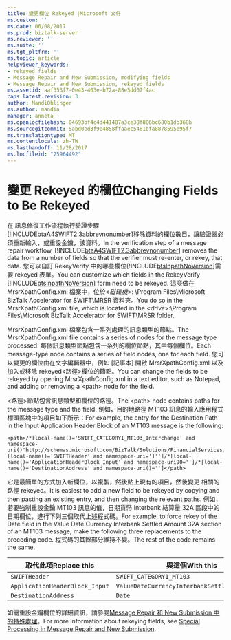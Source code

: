 ```yaml
---
title: 變更欄位 Rekeyed |Microsoft 文件
ms.custom: ''
ms.date: 06/08/2017
ms.prod: biztalk-server
ms.reviewer: ''
ms.suite: ''
ms.tgt_pltfrm: ''
ms.topic: article
helpviewer_keywords:
- rekeyed fields
- Message Repair and New Submission, modifying fields
- Message Repair and New Submission, rekeyed fields
ms.assetid: aaf353f7-0e43-403e-b72a-88e5dd07f4ac
caps.latest.revision: 3
author: MandiOhlinger
ms.author: mandia
manager: anneta
ms.openlocfilehash: 04693bf4c4d441487a3ce38f886bc680b1db368b
ms.sourcegitcommit: 5abd0ed3f9e4858ffaaec5481bfa8878595e95f7
ms.translationtype: MT
ms.contentlocale: zh-TW
ms.lasthandoff: 11/28/2017
ms.locfileid: "25964492"
---
```

# <a name="changing-fields-to-be-rekeyed"></a><span data-ttu-id="bc942-102">變更 Rekeyed 的欄位</span><span class="sxs-lookup"><span data-stu-id="bc942-102">Changing Fields to Be Rekeyed</span></span>
<span data-ttu-id="bc942-103">在 訊息修復工作流程執行驗證步驟[!INCLUDE[btaA4SWIFT2.3abbrevnonumber](../../includes/btaa4swift2-3abbrevnonumber-md.md)]移除資料的欄位數目，讓驗證器必須重新輸入，或重設金鑰，該資料。</span><span class="sxs-lookup"><span data-stu-id="bc942-103">In the verification step of a message repair workflow, [!INCLUDE[btaA4SWIFT2.3abbrevnonumber](../../includes/btaa4swift2-3abbrevnonumber-md.md)] removes the data from a number of fields so that the verifier must re-enter, or rekey, that data.</span></span> <span data-ttu-id="bc942-104">您可以自訂 RekeyVerify 中的哪些欄位[!INCLUDE[btsInpathNoVersion](../../includes/btsinpathnoversion-md.md)]需要 rekeyed 表單。</span><span class="sxs-lookup"><span data-stu-id="bc942-104">You can customize which fields in the RekeyVerify [!INCLUDE[btsInpathNoVersion](../../includes/btsinpathnoversion-md.md)] form need to be rekeyed.</span></span> <span data-ttu-id="bc942-105">這麼做在 MrsrXpathConfig.xml 檔案中，位於\<*磁碟機*\>: \Program Files\Microsoft BizTalk Accelerator for SWIFT\MRSR 資料夾。</span><span class="sxs-lookup"><span data-stu-id="bc942-105">You do so in the MrsrXpathConfig.xml file, which is located in the \<*drive*\>:\Program Files\Microsoft BizTalk Accelerator for SWIFT\MRSR folder.</span></span>  
  
 <span data-ttu-id="bc942-106">MrsrXpathConfig.xml 檔案包含一系列處理的訊息類型的節點。</span><span class="sxs-lookup"><span data-stu-id="bc942-106">The MrsrXpathConfig.xml file contains a series of nodes for the message type processed.</span></span> <span data-ttu-id="bc942-107">每個訊息類型節點包含一系列的欄位節點，其中每個欄位。</span><span class="sxs-lookup"><span data-stu-id="bc942-107">Each message-type node contains a series of field nodes, one for each field.</span></span> <span data-ttu-id="bc942-108">您可以變更的欄位由在文字編輯器中，例如 [記事本] 開啟 MrsrXpathConfig.xml 以及加入或移除 rekeyed\<路徑\>欄位的節點。</span><span class="sxs-lookup"><span data-stu-id="bc942-108">You can change the fields to be rekeyed by opening MrsrXpathConfig.xml in a text editor, such as Notepad, and adding or removing a \<path\> node for the field.</span></span>  
  
 <span data-ttu-id="bc942-109">\<路徑\>節點包含訊息類型和欄位的路徑。</span><span class="sxs-lookup"><span data-stu-id="bc942-109">The \<path\> node contains paths for the message type and the field.</span></span> <span data-ttu-id="bc942-110">例如，目的地路徑 MT103 訊息的輸入應用程式標頭區塊中的項目如下所示：</span><span class="sxs-lookup"><span data-stu-id="bc942-110">For example, the entry for the Destination Path in the Input Application Header Block of an MT103 message is the following:</span></span>  
  
```  
<path>/*[local-name()='SWIFT_CATEGORY1_MT103_Interchange' and namespace-uri()'http://schemas.microsoft.com/BizTalk/Solutions/FinancialServices/SWIFT/Category1/MT103']/*[local-name()='SWIFTHeader' and namespace-uri=']'']/*[local-name()='ApplicationHeaderBlock_Input' and namespace-uri90='']/*[local-name()='DestinationAddress' and namespace-uri()='']</path>  
```  
  
 <span data-ttu-id="bc942-111">它是最簡單的方式加入新欄位，以複製，然後貼上現有的項目，然後變更 相關的路徑 rekeyed。</span><span class="sxs-lookup"><span data-stu-id="bc942-111">It is easiest to add a new field to be rekeyed by copying and then pasting an existing entry, and then changing the relevant paths.</span></span> <span data-ttu-id="bc942-112">例如，若要強制重設金鑰 MT103 訊息的值，日期貨幣 Interbank 結算量 32A 區段中的日期欄位，進行下列三個取代上述程式碼。</span><span class="sxs-lookup"><span data-stu-id="bc942-112">For example, to force rekey of the Date field in the Value Date Currency Interbank Settled Amount 32A section of an MT103 message, make the following three replacements to the preceding code.</span></span> <span data-ttu-id="bc942-113">程式碼的其餘部分維持不變。</span><span class="sxs-lookup"><span data-stu-id="bc942-113">The rest of the code remains the same.</span></span>  
  
|<span data-ttu-id="bc942-114">取代此項</span><span class="sxs-lookup"><span data-stu-id="bc942-114">Replace this</span></span>|<span data-ttu-id="bc942-115">與這個</span><span class="sxs-lookup"><span data-stu-id="bc942-115">With this</span></span>|  
|------------------|---------------|  
|`SWIFTHeader`|`SWIFT_CATEGORY1_MT103`|  
|`ApplicationHeaderBlock_Input`|`ValueDateCurrencyInterbankSettledAmount_32A`|  
|`DestinationAddress`|`Date`|  
  
 <span data-ttu-id="bc942-116">如需重設金鑰欄位的詳細資訊，請參閱[Message Repair 和 New Submission 中的特殊處理](../../adapters-and-accelerators/accelerator-swift/special-processing-in-message-repair-and-new-submission.md)。</span><span class="sxs-lookup"><span data-stu-id="bc942-116">For more information about rekeying fields, see [Special Processing in Message Repair and New Submission](../../adapters-and-accelerators/accelerator-swift/special-processing-in-message-repair-and-new-submission.md).</span></span>
